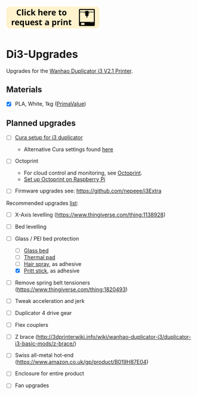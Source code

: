 <a href="mailto:bsg115@ic.ac.uk?subject=3D%20Print%20Request&body=Attach%20your%20STL%20file.%0A%0AI%20need%20it%20by:%0APreferably%20print%20with%20this%20orientation:">
   <img src="https://github.com/nebbles/Di3-Upgrades/blob/master/image.png" width="250">
</a>

# Di3-Upgrades
Upgrades for the [Wanhao Duplicator i3 V2.1 Printer](https://wanhaousa.com/products/duplicator-i3-steel-frame).

## Materials

- [x] PLA, White, 1kg ([PrimaValue](https://www.amazon.co.uk/dp/B013IHXBSE/ref=pe_385721_37986871_TE_item))

## Planned upgrades

- [ ] [Cura setup for i3 duplicator](https://www.youtube.com/watch?v=DDXo2GBmbtU)  
  - Alternative Cura settings found [here](https://www.3dhubs.com/talk/thread/wanhao-duplicator-i3-cura-settinings)
- [ ] Octoprint
  - For cloud control and monitoring, see [Octoprint](http://octoprint.org/#full-remote-control-and-monitoring).
  - [Set up Octoprint on Raspberry Pi](http://3dprinterwiki.info/wiki/wanhao-duplicator-i3/computer-software/octoprint-on-raspberry-pi/)
- [ ] Firmware upgrades see: https://github.com/nepeee/i3Extra


Recommended upgrades [list](https://makerhacks.com/upgrading-wanhao-di3/):
 - [ ] X-Axis levelling (https://www.thingiverse.com/thing:1138928)
 - [ ] Bed levelling
 - [ ] Glass / PEI bed protection
   - [ ] [Glass bed](https://www.amazon.co.uk/gp/product/B00QM4LUN4)
   - [ ] [Thermal pad](https://www.amazon.co.uk/gp/product/B00UYTTLI4)
   - [ ] [Hair spray](https://www.amazon.co.uk/gp/product/B00BNAORKU), as adhesive 
   - [x] [Pritt stick](https://www.amazon.co.uk/gp/product/B0056EJITY), as adhesive 
 - [ ] Remove spring belt tensioners (https://www.thingiverse.com/thing:1820493)
 - [ ] Tweak acceleration and jerk
 - [ ] Duplicator 4 drive gear
 - [ ] Flex couplers
 - [ ] Z brace (http://3dprinterwiki.info/wiki/wanhao-duplicator-i3/duplicator-i3-basic-mods/z-brace/)
 - [ ] Swiss all-metal hot-end (https://www.amazon.co.uk/gp/product/B019H87E04)
 - [ ] Enclosure for entire product
 - [ ] Fan upgrades
 

